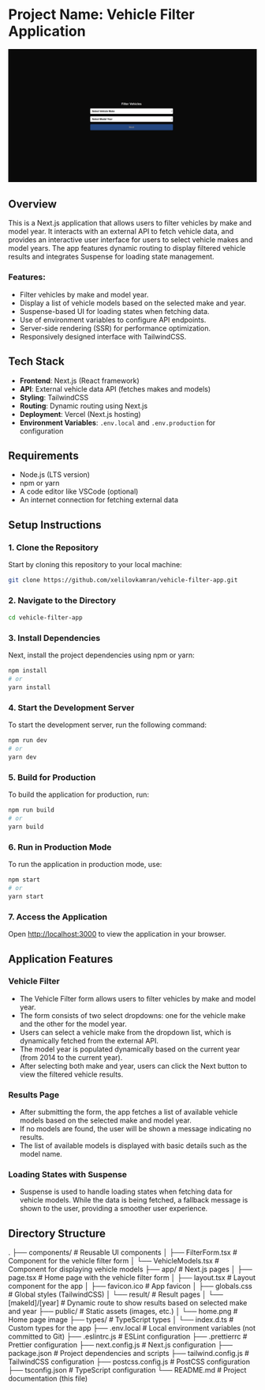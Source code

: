 # Project Name: Vehicle Filter Application

![Home page](public/home.png)

## Overview

This is a Next.js application that allows users to filter vehicles by make and model year. It interacts with an external API to fetch vehicle data, and provides an interactive user interface for users to select vehicle makes and model years. The app features dynamic routing to display filtered vehicle results and integrates Suspense for loading state management.

### Features:

- Filter vehicles by make and model year.
- Display a list of vehicle models based on the selected make and year.
- Suspense-based UI for loading states when fetching data.
- Use of environment variables to configure API endpoints.
- Server-side rendering (SSR) for performance optimization.
- Responsively designed interface with TailwindCSS.

## Tech Stack

- **Frontend**: Next.js (React framework)
- **API**: External vehicle data API (fetches makes and models)
- **Styling**: TailwindCSS
- **Routing**: Dynamic routing using Next.js
- **Deployment**: Vercel (Next.js hosting)
- **Environment Variables**: `.env.local` and `.env.production` for configuration

## Requirements

- Node.js (LTS version)
- npm or yarn
- A code editor like VSCode (optional)
- An internet connection for fetching external data

## Setup Instructions

### 1. Clone the Repository

Start by cloning this repository to your local machine:

```bash
git clone https://github.com/xelilovkamran/vehicle-filter-app.git
```

### 2. Navigate to the Directory

```bash
cd vehicle-filter-app
```

### 3. Install Dependencies

Next, install the project dependencies using npm or yarn:

```bash
npm install
# or
yarn install
```

### 4. Start the Development Server

To start the development server, run the following command:

```bash
npm run dev
# or
yarn dev
```

### 5. Build for Production

To build the application for production, run:

```bash
npm run build
# or
yarn build
```

### 6. Run in Production Mode

To run the application in production mode, use:

```bash
npm start
# or
yarn start
```

### 7. Access the Application

Open [http://localhost:3000](http://localhost:3000) to view the application in your browser.

## Application Features

### Vehicle Filter

- The Vehicle Filter form allows users to filter vehicles by make and model year.
- The form consists of two select dropdowns: one for the vehicle make and the other for the model year.
- Users can select a vehicle make from the dropdown list, which is dynamically fetched from the external API.
- The model year is populated dynamically based on the current year (from 2014 to the current year).
- After selecting both make and year, users can click the Next button to view the filtered vehicle results.

### Results Page

- After submitting the form, the app fetches a list of available vehicle models based on the selected make and model year.
- If no models are found, the user will be shown a message indicating no results.
- The list of available models is displayed with basic details such as the model name.

### Loading States with Suspense

- Suspense is used to handle loading states when fetching data for vehicle models. While the data is being fetched, a fallback message is shown to the user, providing a smoother user experience.

## Directory Structure

.
├── components/ # Reusable UI components
│ ├── FilterForm.tsx # Component for the vehicle filter form
│ └── VehicleModels.tsx # Component for displaying vehicle models
├── app/ # Next.js pages
│ ├── page.tsx # Home page with the vehicle filter form
│ ├── layout.tsx # Layout component for the app
│ ├── favicon.ico # App favicon
│ ├── globals.css # Global styles (TailwindCSS)
│ └── result/ # Result pages
│       └── [makeId]/[year] # Dynamic route to show results based on selected make and year
├── public/ # Static assets (images, etc.)
│ └── home.png # Home page image
├── types/ # TypeScript types
│ └── index.d.ts # Custom types for the app
├── .env.local # Local environment variables (not committed to Git)
├── .eslintrc.js # ESLint configuration
├── .prettierrc # Prettier configuration
├── next.config.js # Next.js configuration
├── package.json # Project dependencies and scripts
├── tailwind.config.js # TailwindCSS configuration
├── postcss.config.js # PostCSS configuration
├── tsconfig.json # TypeScript configuration
└── README.md # Project documentation (this file)
